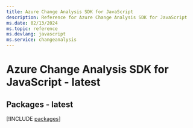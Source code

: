 ```yaml
---
title: Azure Change Analysis SDK for JavaScript
description: Reference for Azure Change Analysis SDK for JavaScript
ms.date: 02/13/2024
ms.topic: reference
ms.devlang: javascript
ms.service: changeanalysis
---
```

# Azure Change Analysis SDK for JavaScript - latest
## Packages - latest
[!INCLUDE [packages](change-analysis-index.md)]